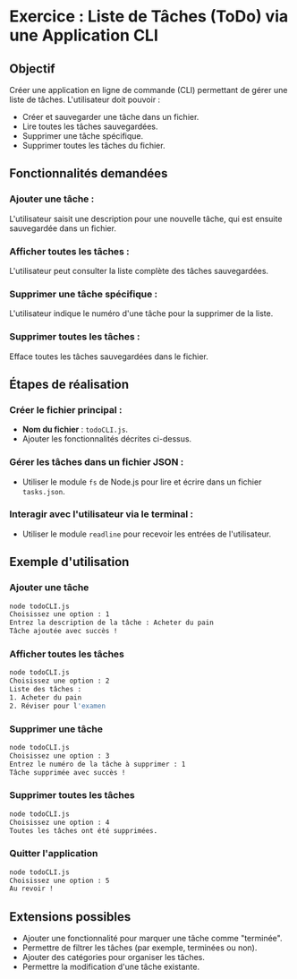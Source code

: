 # Exercice : Liste de Tâches (ToDo) via une Application CLI

## Objectif

Créer une application en ligne de commande (CLI) permettant de gérer une liste de tâches. L'utilisateur doit pouvoir :

- Créer et sauvegarder une tâche dans un fichier.
- Lire toutes les tâches sauvegardées.
- Supprimer une tâche spécifique.
- Supprimer toutes les tâches du fichier.

## Fonctionnalités demandées

### Ajouter une tâche :

L'utilisateur saisit une description pour une nouvelle tâche, qui est ensuite sauvegardée dans un fichier.

### Afficher toutes les tâches :

L'utilisateur peut consulter la liste complète des tâches sauvegardées.

### Supprimer une tâche spécifique :

L'utilisateur indique le numéro d'une tâche pour la supprimer de la liste.

### Supprimer toutes les tâches :

Efface toutes les tâches sauvegardées dans le fichier.

## Étapes de réalisation

### Créer le fichier principal :

- **Nom du fichier** : `todoCLI.js`.
- Ajouter les fonctionnalités décrites ci-dessus.

### Gérer les tâches dans un fichier JSON :

- Utiliser le module `fs` de Node.js pour lire et écrire dans un fichier `tasks.json`.

### Interagir avec l'utilisateur via le terminal :

- Utiliser le module `readline` pour recevoir les entrées de l'utilisateur.

## Exemple d'utilisation

### Ajouter une tâche
```bash
node todoCLI.js
Choisissez une option : 1
Entrez la description de la tâche : Acheter du pain
Tâche ajoutée avec succès !
```

### Afficher toutes les tâches
```bash
node todoCLI.js
Choisissez une option : 2
Liste des tâches :
1. Acheter du pain
2. Réviser pour l'examen
```

### Supprimer une tâche
```bash
node todoCLI.js
Choisissez une option : 3
Entrez le numéro de la tâche à supprimer : 1
Tâche supprimée avec succès !
```

### Supprimer toutes les tâches
```bash
node todoCLI.js
Choisissez une option : 4
Toutes les tâches ont été supprimées.
```

### Quitter l'application
```bash
node todoCLI.js
Choisissez une option : 5
Au revoir !
```

## Extensions possibles

- Ajouter une fonctionnalité pour marquer une tâche comme "terminée".
- Permettre de filtrer les tâches (par exemple, terminées ou non).
- Ajouter des catégories pour organiser les tâches.
- Permettre la modification d'une tâche existante.